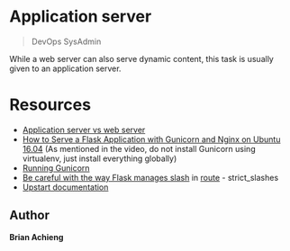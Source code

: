 # Application server

> DevOps
> SysAdmin

 While a web server can also serve dynamic content, this task is usually given to an application server.
 

# Resources

* [Application server vs web server](https://intranet.alxswe.com/rltoken/B9fOBzIxX_t1289WAuRzJw)
* [How to Serve a Flask Application with Gunicorn and Nginx on Ubuntu 16.04](https://intranet.alxswe.com/rltoken/kpG6RwmwRJHzRmGUM_ERcA) (As mentioned in the video, do not install Gunicorn using virtualenv, just install everything globally)
* [Running Gunicorn](https://intranet.alxswe.com/rltoken/2LF1j7xKJGYaUtD1HKgUeQ)
* [Be careful with the way Flask manages slash](https://intranet.alxswe.com/rltoken/lEg0zpkkDcLtdl3VD4ACRQ) in [route](https://intranet.alxswe.com/rltoken/Zn8fYk-U9YRm7Z5Coqqb0g) - strict_slashes
* [Upstart documentation](https://intranet.alxswe.com/rltoken/cldrneY3Qr7LlDysygzRHw)


## Author
**Brian Achieng**